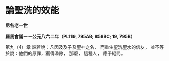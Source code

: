 # 論聖洗的效能


**尼各老一世**

**羅馬會議－－公元八六二年（PL119, 795AB; 858BC; 19, 795B）**





第九（4）章  誰若說：凡因及及子及聖神之名， 而重生聖洗聖水的信友， 並不等於說：他們的原罪，獲得滌除， 那麼， 這種人， 應予絕罰。

